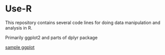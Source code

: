 # Use-R
This repository contains several code lines for doing data manipulation and analysis in R. 

Primarily ggplot2 and parts of dplyr package

[sample ggplot](http://www.quora.com/Adam-DAngelo)